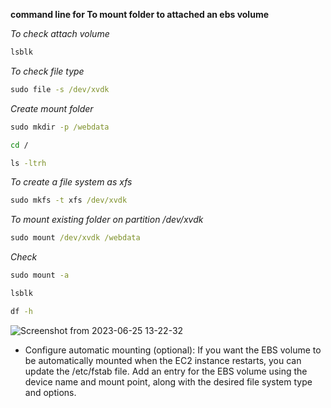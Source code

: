 **command line for To mount folder to attached an ebs volume**

_To check attach volume_

```cmd
lsblk
```

_To check file type_

```cmd
sudo file -s /dev/xvdk
```
_Create mount folder_
 
```cmd
sudo mkdir -p /webdata
```
```cmd
cd /
```
```cmd
ls -ltrh
```

_To  create a file system as xfs_

```cmd
sudo mkfs -t xfs /dev/xvdk
```
_To mount existing folder on partition /dev/xvdk_

```cmd
sudo mount /dev/xvdk /webdata
```
_Check_
 
```cmd
sudo mount -a
```
```cmd
lsblk
```
```cmd
df -h
```

![Screenshot from 2023-06-25 13-22-32](https://github.com/rio-ke/workman/assets/88568938/6a162914-a74e-4666-a509-b8fa5ba167db)


* Configure automatic mounting (optional): If you want the EBS volume to be automatically mounted when the EC2 instance restarts, you can update the /etc/fstab file. Add an entry for the EBS volume using the device name and mount point, along with the desired file system type and options.
